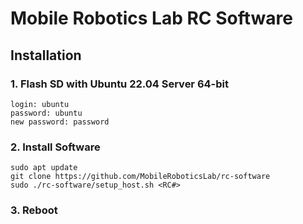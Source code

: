 # Mobile Robotics Lab RC Software

## Installation

### 1. Flash SD with Ubuntu 22.04 Server 64-bit

```
login: ubuntu
password: ubuntu
new password: password
```

### 2. Install Software

```
sudo apt update
git clone https://github.com/MobileRoboticsLab/rc-software
sudo ./rc-software/setup_host.sh <RC#>
```

### 3. Reboot
